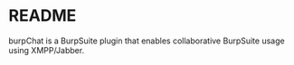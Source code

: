 # README #

burpChat is a BurpSuite plugin that enables collaborative BurpSuite usage using XMPP/Jabber.
